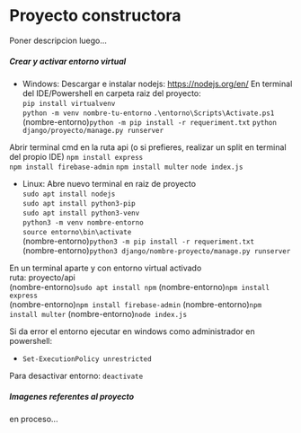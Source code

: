 # Proyecto constructora
Poner descripcion luego...
 

##### Crear y activar entorno virtual  
- Windows:
Descargar e instalar nodejs: https://nodejs.org/en/ 
En terminal del IDE/Powershell en carpeta raiz del proyecto:  
`pip install virtualvenv`  
`python -m venv nombre-tu-entorno`
`.\entorno\Scripts\Activate.ps1`
(nombre-entorno)`python -m pip install -r requeriment.txt`
`python django/proyecto/manage.py runserver`  

Abrir terminal cmd en la ruta api  (o si prefieres, realizar un split en terminal del propio IDE) 
`npm install express`  
`npm install firebase-admin` 
`npm install multer` 
`node index.js`  
  
- Linux:
Abre nuevo terminal en raiz de proyecto  
`sudo apt install nodejs`  
`sudo apt install python3-pip`  
`sudo apt install python3-venv`  
`python3 -m venv nombre-entorno`  
`source entorno\bin\activate`  
(nombre-entorno)`python3 -m pip install -r requeriment.txt`  
(nombre-entorno)`python3 django/nombre-proyecto/manage.py runserver`  

En un terminal aparte y con entorno virtual activado  
ruta: proyecto/api  
(nombre-entorno)`sudo apt install npm` 
(nombre-entorno)`npm install express`  
(nombre-entorno)`npm install firebase-admin` 
(nombre-entorno)`npm install multer` 
(nombre-entorno)`node index.js`    
  
  Si da error el entorno ejecutar en windows como administrador en powershell:
  - `Set-ExecutionPolicy unrestricted`

Para desactivar entorno:
   `deactivate`

##### Imagenes referentes al proyecto
en proceso...